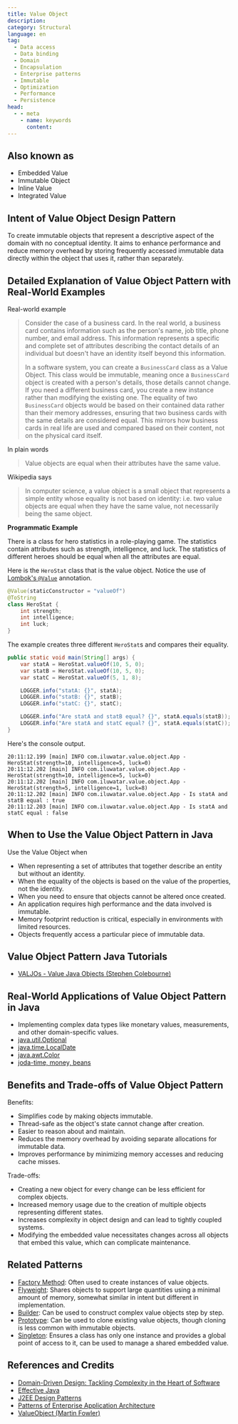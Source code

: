 ```yaml
---
title: Value Object
description:
category: Structural
language: en
tag:
  - Data access
  - Data binding
  - Domain
  - Encapsulation
  - Enterprise patterns
  - Immutable
  - Optimization
  - Performance
  - Persistence
head:
  - - meta
    - name: keywords
      content:
---
```


## Also known as

* Embedded Value
* Immutable Object
* Inline Value
* Integrated Value

## Intent of Value Object Design Pattern

To create immutable objects that represent a descriptive aspect of the domain with no conceptual identity. It aims to enhance performance and reduce memory overhead by storing frequently accessed immutable data directly within the object that uses it, rather than separately.

## Detailed Explanation of Value Object Pattern with Real-World Examples

Real-world example

> Consider the case of a business card. In the real world, a business card contains information such as the person's name, job title, phone number, and email address. This information represents a specific and complete set of attributes describing the contact details of an individual but doesn't have an identity itself beyond this information.
>
> In a software system, you can create a `BusinessCard` class as a Value Object. This class would be immutable, meaning once a `BusinessCard` object is created with a person's details, those details cannot change. If you need a different business card, you create a new instance rather than modifying the existing one. The equality of two `BusinessCard` objects would be based on their contained data rather than their memory addresses, ensuring that two business cards with the same details are considered equal. This mirrors how business cards in real life are used and compared based on their content, not on the physical card itself.

In plain words

> Value objects are equal when their attributes have the same value.

Wikipedia says

> In computer science, a value object is a small object that represents a simple entity whose equality is not based on identity: i.e. two value objects are equal when they have the same value, not necessarily being the same object.

**Programmatic Example**

There is a class for hero statistics in a role-playing game. The statistics contain attributes such as strength, intelligence, and luck. The statistics of different heroes should be equal when all the attributes are equal.

Here is the `HeroStat` class that is the value object. Notice the use of [Lombok's `@Value`](https://projectlombok.org/features/Value) annotation.

```java
@Value(staticConstructor = "valueOf")
@ToString
class HeroStat {
    int strength;
    int intelligence;
    int luck;
}
```

The example creates three different `HeroStat`s and compares their equality.

```java
public static void main(String[] args) {
    var statA = HeroStat.valueOf(10, 5, 0);
    var statB = HeroStat.valueOf(10, 5, 0);
    var statC = HeroStat.valueOf(5, 1, 8);

    LOGGER.info("statA: {}", statA);
    LOGGER.info("statB: {}", statB);
    LOGGER.info("statC: {}", statC);

    LOGGER.info("Are statA and statB equal? {}", statA.equals(statB));
    LOGGER.info("Are statA and statC equal? {}", statA.equals(statC));
}
```

Here's the console output.

```
20:11:12.199 [main] INFO com.iluwatar.value.object.App - HeroStat(strength=10, intelligence=5, luck=0)
20:11:12.202 [main] INFO com.iluwatar.value.object.App - HeroStat(strength=10, intelligence=5, luck=0)
20:11:12.202 [main] INFO com.iluwatar.value.object.App - HeroStat(strength=5, intelligence=1, luck=8)
20:11:12.202 [main] INFO com.iluwatar.value.object.App - Is statA and statB equal : true
20:11:12.203 [main] INFO com.iluwatar.value.object.App - Is statA and statC equal : false
```

## When to Use the Value Object Pattern in Java

Use the Value Object when

* When representing a set of attributes that together describe an entity but without an identity.
* When the equality of the objects is based on the value of the properties, not the identity.
* When you need to ensure that objects cannot be altered once created.
* An application requires high performance and the data involved is immutable.
* Memory footprint reduction is critical, especially in environments with limited resources.
* Objects frequently access a particular piece of immutable data.

## Value Object Pattern Java Tutorials

* [VALJOs - Value Java Objects (Stephen Colebourne)](http://blog.joda.org/2014/03/valjos-value-java-objects.html)

## Real-World Applications of Value Object Pattern in Java

* Implementing complex data types like monetary values, measurements, and other domain-specific values.
* [java.util.Optional](https://docs.oracle.com/javase/8/docs/api/java/util/Optional.html)
* [java.time.LocalDate](https://docs.oracle.com/javase/8/docs/api/java/time/LocalDate.html)
* [java.awt.Color](https://docs.oracle.com/javase/8/docs/api/java/awt/Color.html)
* [joda-time, money, beans](http://www.joda.org/)

## Benefits and Trade-offs of Value Object Pattern

Benefits:

* Simplifies code by making objects immutable.
* Thread-safe as the object's state cannot change after creation.
* Easier to reason about and maintain.
* Reduces the memory overhead by avoiding separate allocations for immutable data.
* Improves performance by minimizing memory accesses and reducing cache misses.

Trade-offs:

* Creating a new object for every change can be less efficient for complex objects.
* Increased memory usage due to the creation of multiple objects representing different states.
* Increases complexity in object design and can lead to tightly coupled systems.
* Modifying the embedded value necessitates changes across all objects that embed this value, which can complicate maintenance.

## Related Patterns

* [Factory Method](https://java-design-patterns.com/patterns/factory-method/): Often used to create instances of value objects.
* [Flyweight](https://java-design-patterns.com/patterns/flyweight/): Shares objects to support large quantities using a minimal amount of memory, somewhat similar in intent but different in implementation.
* [Builder](https://java-design-patterns.com/patterns/builder/): Can be used to construct complex value objects step by step.
* [Prototype](https://java-design-patterns.com/patterns/prototype/): Can be used to clone existing value objects, though cloning is less common with immutable objects.
* [Singleton](https://java-design-patterns.com/patterns/singleton/): Ensures a class has only one instance and provides a global point of access to it, can be used to manage a shared embedded value.

## References and Credits

* [Domain-Driven Design: Tackling Complexity in the Heart of Software](https://amzn.to/3wlDrze)
* [Effective Java](https://amzn.to/4cGk2Jz)
* [J2EE Design Patterns](https://amzn.to/4dpzgmx)
* [Patterns of Enterprise Application Architecture](https://amzn.to/3WfKBPR)
* [ValueObject (Martin Fowler)](https://martinfowler.com/bliki/ValueObject.html)
